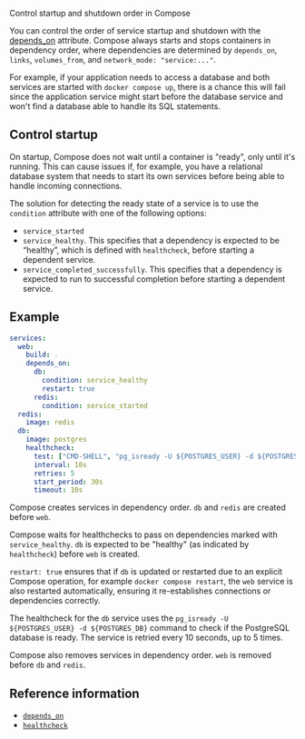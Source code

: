 Control startup and shutdown order in Compose


You can control the order of service startup and shutdown with the
[depends_on](/reference/compose-file/services.md#depends_on) attribute. Compose always starts and stops
containers in dependency order, where dependencies are determined by
`depends_on`, `links`, `volumes_from`, and `network_mode: "service:..."`.

For example, if your application needs to access a database and both services are started with `docker compose up`, there is a chance this will fail since the application service might start before the database service and won't find a database able to handle its SQL statements. 

## Control startup

On startup, Compose does not wait until a container is "ready", only until it's running. This can cause issues if, for example, you have a relational database system that needs to start its own services before being able to handle incoming connections.

The solution for detecting the ready state of a service is  to use the `condition` attribute with one of the following options:

- `service_started`
- `service_healthy`. This specifies that a dependency is expected to be “healthy”, which is defined with `healthcheck`, before starting a dependent service.
- `service_completed_successfully`. This specifies that a dependency is expected to run to successful completion before starting a dependent service.

## Example

```yaml
services:
  web:
    build: .
    depends_on:
      db:
        condition: service_healthy
        restart: true
      redis:
        condition: service_started
  redis:
    image: redis
  db:
    image: postgres
    healthcheck:
      test: ["CMD-SHELL", "pg_isready -U ${POSTGRES_USER} -d ${POSTGRES_DB}"]
      interval: 10s
      retries: 5
      start_period: 30s
      timeout: 10s
```

Compose creates services in dependency order. `db` and `redis` are created before `web`. 

Compose waits for healthchecks to pass on dependencies marked with `service_healthy`. `db` is expected to be "healthy" (as indicated by `healthcheck`) before `web` is created.

`restart: true` ensures that if `db` is updated or restarted due to an explicit Compose operation, for example `docker compose restart`, the `web` service is also restarted automatically, ensuring it re-establishes connections or dependencies correctly.

The healthcheck for the `db` service uses the `pg_isready -U ${POSTGRES_USER} -d ${POSTGRES_DB}` command to check if the PostgreSQL database is ready. The service is retried every 10 seconds, up to 5 times.

Compose also removes services in dependency order. `web` is removed before `db` and `redis`.

## Reference information 

- [`depends_on`](/reference/compose-file/services.md#depends_on)
- [`healthcheck`](/reference/compose-file/services.md#healthcheck)
